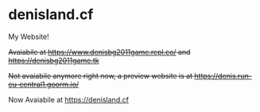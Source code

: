 # denisland.cf

  My Website!
  
  
  ~~Avaiabile at https://www.denisbg2011game.repl.co/ and https://denisbg2011game.tk~~
  
  ~~Not avaiabile anymore right now, a preview website is at https://denis.run-eu-central1.goorm.io/~~
 
 Now Avaiabile at https://denisland.cf
